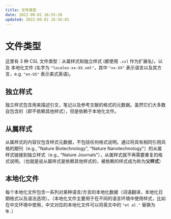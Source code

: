 ```yaml
---
title: 文件类型
date: 2022-08-01 16:55:26
updated: 2022-08-01 16:56:01
---
```


# 文件类型

这里有 3 种 CSL 文件类型：从属样式和独立样式 (都使用 `.csl` 作为扩展名)，以及 本地化文件 (名字为 `"locales-xx-XX.xml"`，其中 `"xx-XX"` 表示语言以及其方言，e.g. `"en-US"` 表示美式英语)。

## 独立样式

独立样式包含用来描述引文，笔记以及参考文献的格式的元数据。虽然它们大多数自包含的（即不依赖其他样式），但是依赖于本地化文件。

## 从属样式

从属样式的内容仅包含样式元数据，不包括任何格式说明。通过将具有相同引用风格的期刊（e.g., "Nature Biotechnology", "Nature Nanotechnology"）的从属样式链接到独立样式（e.g., "Nature Journals"），从属样式就不再需要重复的格式说明。（也就是说从属样式是依赖其他样式的，被依赖的样式成为称为**父样式**）

## 本地化文件

每个本地化文件包含一系列对某种语言/方言的本地化数据（词语翻译，本地化日期格式以及语法选项）。（本地化文件主要用于在不同的语言环境中使用样式，比如在中文环境中使用，中文对应的本地化文件可以将英文中的 `"et al."` 替换为 `等.`）
